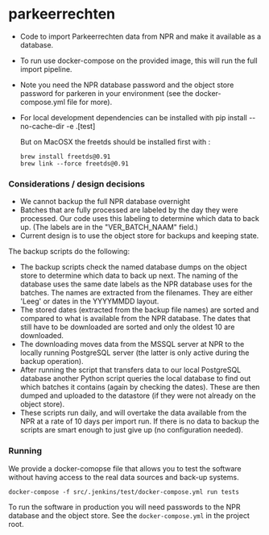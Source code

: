 # parkeerrechten

* Code to import Parkeerrechten data from NPR and make it available as a database.
* To run use docker-compose on the provided image, this will run the full import
  pipeline.
* Note you need the NPR database password and the object store password for
  parkeren in your environment (see the docker-compose.yml file for more).
* For local development dependencies can be installed with
  pip install --no-cache-dir -e .[test]

  But on MacOSX the freetds should be installed first with :
  ```shell
  brew install freetds@0.91
  brew link --force freetds@0.91

  ```

### Considerations / design decisions
* We cannot backup the full NPR database overnight
* Batches that are fully processed are labeled by the day they were processed.
  Our code uses this labeling to determine which data to back up. (The labels
  are in the "VER_BATCH_NAAM" field.)
* Current design is to use the object store for backups and keeping state.

The backup scripts do the following:
* The backup scripts check the named database dumps on the object store to
  determine which data to back up next. The naming of the database uses the
  same date labels as the NPR database uses for the batches. The names are
  extracted from the filenames. They are either 'Leeg' or dates in the
  YYYYMMDD layout.
* The stored dates (extracted from the backup file names) are sorted and
  compared to what is available from the NPR database. The dates that still
  have to be downloaded are sorted and only the oldest 10 are downloaded.
* The downloading moves data from the MSSQL server at NPR to the locally
  running PostgreSQL server (the latter is only active during the backup
  operation).
* After running the script that transfers data to our local PostgreSQL
  database another Python script queries the local database to find out
  which batches it contains (again by checking the dates). These are then
  dumped and uploaded to the datastore (if they were not already on the
  object store).
* These scripts run daily, and will overtake the data available from the
  NPR at a rate of 10 days per import run. If there is no data to backup
  the scripts are smart enough to just give up (no configuration needed).

### Running
We provide a docker-comopse file that allows you to test the software without
having access to the real data sources and back-up systems.

```shell
docker-compose -f src/.jenkins/test/docker-compose.yml run tests
```

To run the software in production you will need passwords to the NPR
database and the object store. See the `docker-compose.yml` in the
project root.


